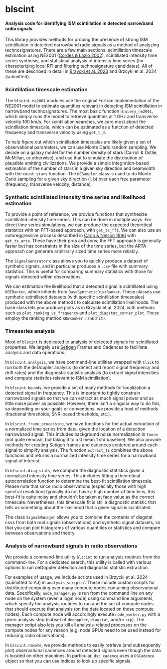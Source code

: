 # blscint
#### Analysis code for identifying ISM scintillation in detected narrowband radio signals

This library provides methods for probing the presence of strong ISM scintillation in detected narrowband radio signals as a method of analyzing technosignatures. There are a few main sections: scintillation timescale estimation using NE2001 ([Cordes & Lazio 2002](https://arxiv.org/abs/astro-ph/0207156)), scintillated intensity time series synthesis, and statistical analysis of intensity time series (for characterizing local RFI and filtering technosignature candidates). All of these are described in detail in [Brzycki et al. 2023](https://iopscience.iop.org/article/10.3847/1538-4357/acdee0/meta) and Brzcyki et al. 2024 (submitted). 

### Scintillation timescale estimation

The `blscint.ne2001` modules use the original Fortran implementation of the NE2001 model to estimate quantities relevant in detecting ISM scintillation in narrowband technosignatures. The most basic function is `query_ne2001`, which simply runs the model to retrieve quantities at 1 GHz and transverse velocity 100 km/s. For scintillation searches, we care most about the scintillation timescale, which can be estimated as a function of detected frequency and transverse velocity using `get_t_d`. 

To help figure out which scintillation timescales are likely given a set of observational parameters, we can use Monte Carlo random sampling. We decide on a galaxy model for the number density of stars (Carroll & Ostlie, McMillan, or otherwise), and use that to simulate the distribution of plausible emitting civilizations. We provide a simple integration-based estimation of the number of stars in a given sky direction and beamwidth with the `count_stars` function. The `NESampler` class is used to do Monte Carlo sampling for a given sky direction (l, b) over each free parameter (frequency, transverse velocity, distance). 

### Synthetic scintillated intensity time series and likelihood estimation

To provide a point of reference, we provide functions that synthesize scintillated intensity time series. This can be done in multiple ways. For direct time series simulations, we can produce the expected theoretical statistics with an FFT-based approach, with `get_ts_fft`. We can also use an autoreggressive process described in [Cario & Nelson 1996](https://www.sciencedirect.com/science/article/pii/016763779600017X) with `get_ts_arta`. These have their pros and cons; the FFT approach is generally faster but has constraints in the size of the time series, but the ARTA approach can generate arbitrarily sized time series more reliably. 

The `SignalGenerator` class allows you to quickly produce a dataset of synthetic signals, and in particular produces a `.csv` file with summary statistics. This is useful for comparing summary statistics with those for signals detected within observations. 

We can estimation the likelihood that a detected signal is scintillated using `KDERanker`, which inherits from `BaseSyntheticDistRanker`. These classes use synthetic scintillated datasets (with specific scintillation timescales) produced with the above methods to calculate scintillation likelihoods. The base class lets you produce plots as in Brzycki et al. 2024, with methods such as `plot_ranking_vs_frequency` and `plot_diagstat_corner_plot`. These employ the ranking method `KDERanker.rank(hit)`.

### Timeseries analysis

Most of `blscint` is dedicated to analysis of detected signals for scintillated properties. We largely use [Setigen](https://github.com/bbrzycki/setigen) Frames and Cadences to facilitate analysis and data operations.

In `blscint.analysis`, we have command-line utilities wrapped with `Click` to run both the deDoppler analysis (to detect and report signal frequency and drift rates) and the diagnostic statistic analysis (to extract signal intensities and compute statistics relevant to ISM scintillation).

In `blscint.bounds`, we provide a set of many methods for localization a detected signal in frequency. This is important to tightly constrain narrowband signals so that we can extract as much signal power and as little noise power as possible. However, there isn't a singular way to do this, so depending on your goals or conventions, we provide a host of methods (fractional thresholds, SNR-based thresholds, etc.). 

In `blscint.frame_processing`, we have functions for the actual extraction of a normalized time series from data, given the location of a detection narrowband signal. This includes background noise normalization in `tnorm` (not quite removal, but taking it to a 0 mean 1 std baseline). We also provide methods for creating Setigen frames and cadences centered around each signal to simplify analysis. The function `extract_ts` combines the above functions and returns a normalized intensity time series for a narrowband signal of interest. 

In `blscint.diag_stats`, we compute the diagnostic statistics given a normalized intensity time series. This includes fitting a theoretical autocorrelation function to determine the best-fit scintillation timescale. Please note that since radio observations (especially those with high spectral resolution) typically do not have a high number of time bins, this best-fit is quite noisy and shouldn't be taken at face value as the correct timescale. Nevertheless, this timescale fit is still a diagnostic statistic that tells us something about the likelihood that a given signal is scintillated.

The class `SignalManager` allows you to combine the contents of diagstat csvs from both real signals (observations) and synthetic signal datasets, so that you can plot histograms of various quantities or statistics and compare between observations and theory. 

### Analysis of narrowband signals in radio observations

We provide a command-line utility `blscint` to run analysis routines from the command-line. For a dedicated search, this utility is called with various options to run deDoppler detection and diagnostic statistic extraction. 

For examples of usage, we include scripts used in Brzycki et al. 2024 (submitted to AJ) in `analysis_scripts/`. These include custom scripts for distributed computing over many compute nodes containing observational data. Specifically, `node_manager.py` is run from the command line on any node on the system (even a login node) using command line arguments, which specify the analysis routines to run and the set of compute nodes that should execute that analysis (on the data located on those compute nodes). Each compute node will accordingly execute `node_worker.py` with a given analysis step (subset of `dedoppler`, `diagstat`, and/or `scp`). The manager script also lets you kill all analysis-related processes on the compute nodes for any reason (e.g. node GPUs need to be used instead for reducing radio observations).

In `blscint.remote`, we provide methods to easily retrieve (and subsequently plot) observational cadences around detected signals even though the data is located on other machines. In particular, `dsc_cadence` uses a `DSCadence` object so that you can use indices to look up specific signals. 

